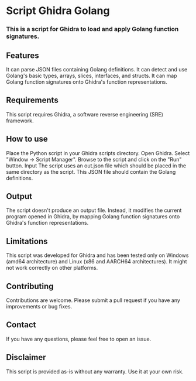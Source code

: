 # Script Ghidra Golang 
### This is a script for Ghidra to load and apply Golang function signatures.

## Features
It can parse JSON files containing Golang definitions.
It can detect and use Golang's basic types, arrays, slices, interfaces, and structs.
It can map Golang function signatures onto Ghidra's function representations.
## Requirements
This script requires Ghidra, a software reverse engineering (SRE) framework.

## How to use
Place the Python script in your Ghidra scripts directory.
Open Ghidra.
Select "Window -> Script Manager".
Browse to the script and click on the "Run" button.
Input
The script uses an out.json file which should be placed in the same directory as the script. This JSON file should contain the Golang definitions.

## Output
The script doesn't produce an output file. Instead, it modifies the current program opened in Ghidra, by mapping Golang function signatures onto Ghidra's function representations.

## Limitations
This script was developed for Ghidra and has been tested only on Windows (amd64 architecture) and Linux (x86 and AARCH64 architectures). It might not work correctly on other platforms.

## Contributing
Contributions are welcome. Please submit a pull request if you have any improvements or bug fixes.

## Contact
If you have any questions, please feel free to open an issue.

## Disclaimer
This script is provided as-is without any warranty. Use it at your own risk.
